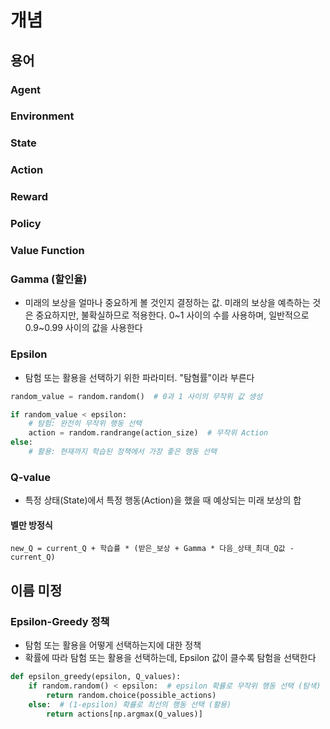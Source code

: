 # 개념
## 용어
### Agent
### Environment
### State
### Action
### Reward
### Policy
### Value Function
### Gamma (할인율)
- 미래의 보상을 얼마나 중요하게 볼 것인지 결정하는 값. 미래의 보상을 예측하는 것은 중요하지만, 불확실하므로 적용한다. 0~1 사이의 수를 사용하며, 일반적으로 0.9~0.99 사이의 값을 사용한다
### Epsilon
- 탐험 또는 활용을 선택하기 위한 파라미터. "탐혐률"이라 부른다
```python
random_value = random.random()  # 0과 1 사이의 무작위 값 생성

if random_value < epsilon:
    # 탐험: 완전히 무작위 행동 선택
    action = random.randrange(action_size)  # 무작위 Action
else:
    # 활용: 현재까지 학습된 정책에서 가장 좋은 행동 선택
```
### Q-value
- 특정 상태(State)에서 특정 행동(Action)을 했을 때 예상되는 미래 보상의 합
#### 벨만 방정식
```
new_Q = current_Q + 학습률 * (받은_보상 + Gamma * 다음_상태_최대_Q값 - current_Q)
```
## 이름 미정
### Epsilon-Greedy 정책
- 탐험 또는 활용을 어떻게 선택하는지에 대한 정책
- 확률에 따라 탐험 또는 활용을 선택하는데, Epsilon 값이 클수록 탐험을 선택한다
```python
def epsilon_greedy(epsilon, Q_values):
    if random.random() < epsilon:  # epsilon 확률로 무작위 행동 선택 (탐색)
        return random.choice(possible_actions)
    else:  # (1-epsilon) 확률로 최선의 행동 선택 (활용)
        return actions[np.argmax(Q_values)]
```